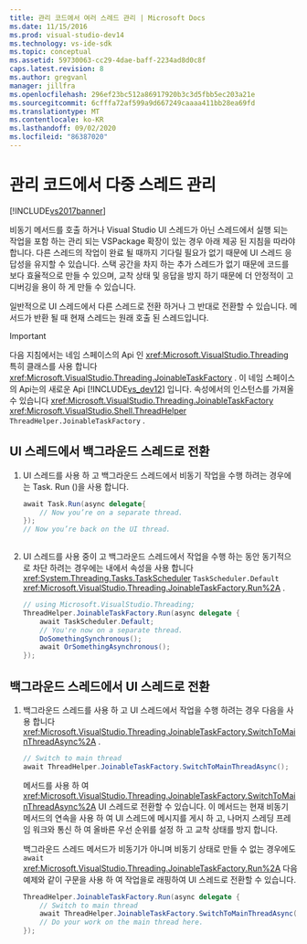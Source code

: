 ```yaml
---
title: 관리 코드에서 여러 스레드 관리 | Microsoft Docs
ms.date: 11/15/2016
ms.prod: visual-studio-dev14
ms.technology: vs-ide-sdk
ms.topic: conceptual
ms.assetid: 59730063-cc29-4dae-baff-2234ad8d0c8f
caps.latest.revision: 8
ms.author: gregvanl
manager: jillfra
ms.openlocfilehash: 296ef23bc512a86917920b3c3d5fbb5ec203a21e
ms.sourcegitcommit: 6cfffa72af599a9d667249caaaa411bb28ea69fd
ms.translationtype: MT
ms.contentlocale: ko-KR
ms.lasthandoff: 09/02/2020
ms.locfileid: "86387020"
---
```

# <a name="managing-multiple-threads-in-managed-code"></a>관리 코드에서 다중 스레드 관리
[!INCLUDE[vs2017banner](../includes/vs2017banner.md)]

비동기 메서드를 호출 하거나 Visual Studio UI 스레드가 아닌 스레드에서 실행 되는 작업을 포함 하는 관리 되는 VSPackage 확장이 있는 경우 아래 제공 된 지침을 따라야 합니다. 다른 스레드의 작업이 완료 될 때까지 기다릴 필요가 없기 때문에 UI 스레드 응답성을 유지할 수 있습니다. 스택 공간을 차지 하는 추가 스레드가 없기 때문에 코드를 보다 효율적으로 만들 수 있으며, 교착 상태 및 응답을 방지 하기 때문에 더 안정적이 고 디버깅을 용이 하 게 만들 수 있습니다.  
  
 일반적으로 UI 스레드에서 다른 스레드로 전환 하거나 그 반대로 전환할 수 있습니다. 메서드가 반환 될 때 현재 스레드는 원래 호출 된 스레드입니다.  
  
> [!IMPORTANT]
> 다음 지침에서는 네임 스페이스의 Api 인 <xref:Microsoft.VisualStudio.Threading> 특히 클래스를 사용 합니다 <xref:Microsoft.VisualStudio.Threading.JoinableTaskFactory> . 이 네임 스페이스의 Api는의 새로운 Api [!INCLUDE[vs_dev12](../includes/vs-dev12-md.md)] 입니다. 속성에서의 인스턴스를 가져올 수 있습니다 <xref:Microsoft.VisualStudio.Threading.JoinableTaskFactory> <xref:Microsoft.VisualStudio.Shell.ThreadHelper> `ThreadHelper.JoinableTaskFactory` .  
  
## <a name="switching-from-the-ui-thread-to-a-background-thread"></a>UI 스레드에서 백그라운드 스레드로 전환  
  
1. UI 스레드를 사용 하 고 백그라운드 스레드에서 비동기 작업을 수행 하려는 경우에는 Task. Run ()을 사용 합니다.  
  
    ```csharp  
    await Task.Run(async delegate{  
        // Now you’re on a separate thread.  
    });  
    // Now you’re back on the UI thread.  
  
    ```  
  
2. UI 스레드를 사용 중이 고 백그라운드 스레드에서 작업을 수행 하는 동안 동기적으로 차단 하려는 경우에는 내에서 속성을 사용 합니다 <xref:System.Threading.Tasks.TaskScheduler> `TaskScheduler.Default` <xref:Microsoft.VisualStudio.Threading.JoinableTaskFactory.Run%2A> .  
  
    ```csharp  
    // using Microsoft.VisualStudio.Threading;  
    ThreadHelper.JoinableTaskFactory.Run(async delegate {  
        await TaskScheduler.Default;  
        // You're now on a separate thread.  
        DoSomethingSynchronous();  
        await OrSomethingAsynchronous();  
    });  
    ```  
  
## <a name="switching-from-a-background-thread-to-the-ui-thread"></a>백그라운드 스레드에서 UI 스레드로 전환  
  
1. 백그라운드 스레드를 사용 하 고 UI 스레드에서 작업을 수행 하려는 경우 다음을 사용 합니다 <xref:Microsoft.VisualStudio.Threading.JoinableTaskFactory.SwitchToMainThreadAsync%2A> .  
  
    ```csharp  
    // Switch to main thread  
    await ThreadHelper.JoinableTaskFactory.SwitchToMainThreadAsync();  
    ```  
  
     메서드를 사용 하 여 <xref:Microsoft.VisualStudio.Threading.JoinableTaskFactory.SwitchToMainThreadAsync%2A> UI 스레드로 전환할 수 있습니다. 이 메서드는 현재 비동기 메서드의 연속을 사용 하 여 UI 스레드에 메시지를 게시 하 고, 나머지 스레딩 프레임 워크와 통신 하 여 올바른 우선 순위를 설정 하 고 교착 상태를 방지 합니다.  
  
     백그라운드 스레드 메서드가 비동기가 아니며 비동기 상태로 만들 수 없는 경우에도 `await` <xref:Microsoft.VisualStudio.Threading.JoinableTaskFactory.Run%2A> 다음 예제와 같이 구문을 사용 하 여 작업을로 래핑하여 UI 스레드로 전환할 수 있습니다.  
  
    ```csharp  
    ThreadHelper.JoinableTaskFactory.Run(async delegate {  
        // Switch to main thread  
        await ThreadHelper.JoinableTaskFactory.SwitchToMainThreadAsync();  
        // Do your work on the main thread here.  
    });  
    ```
